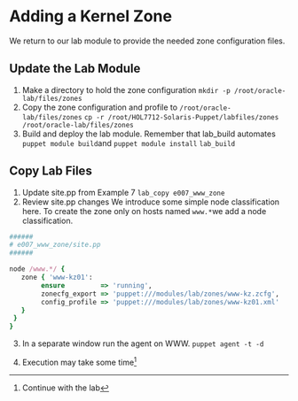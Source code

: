 # Adding a Kernel Zone

We return to our lab module to provide the needed zone configuration files.

## Update the Lab Module

1. Make a directory to hold the zone configuration
  `mkdir -p /root/oracle-lab/files/zones`
2. Copy the zone configuration and profile to `/root/oracle-lab/files/zones`
  `cp -r /root/HOL7712-Solaris-Puppet/labfiles/zones /root/oracle-lab/files/zones`
3. Build and deploy the lab module. Remember that lab\_build automates `puppet module build`and `puppet module install`
  `lab_build`

## Copy Lab Files

1. Update site.pp from Example 7
  `lab_copy e007_www_zone`
2. Review site.pp changes
  We introduce some simple node classification here. To create the zone only on hosts named `www.*`we add a node classification.

  ```ruby
  ######
  # e007_www_zone/site.pp
  ######

  node /www.*/ {
     zone { 'www-kz01':
          ensure         => 'running',
          zonecfg_export => 'puppet:///modules/lab/zones/www-kz.zcfg',
          config_profile => 'puppet:///modules/lab/zones/www-kz01.xml'
     }
   }
  }
  ```

3. In a separate window run the agent on WWW.
  `puppet agent -t -d`

4. Execution may take some time[^1]


[^1]: Continue with the lab

